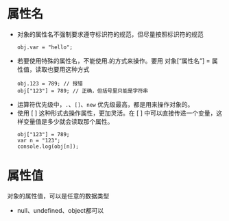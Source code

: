 ﻿# 属性名
* 对象的属性名不强制要求遵守标识符的规范，但尽量按照标识符的规范
	```
	obj.var = "hello";
	```
* 若要使用特殊的属性名，不能使用.的方式来操作。要用 对象[“属性名”] = 属性值，读取也要用这种方式
	```
	obj.123 = 789; // 报错
	obj["123"] = 789; // 正确，但括号里只能是字符串
	```
* 运算符优先级中，`.`、`[]`、`new` 优先级最高，都是用来操作对象的。
* 使用 [ ] 这种形式去操作属性，更加灵活。在 [ ] 中可以直接传递一个变量，这样变量值是多少就会读取那个属性。
	```
	obj["123"] = 789;
	var n = "123";
	console.log(obj[n]);
	```
# 属性值
对象的属性值，可以是任意的数据类型
* null、undefined、object都可以



